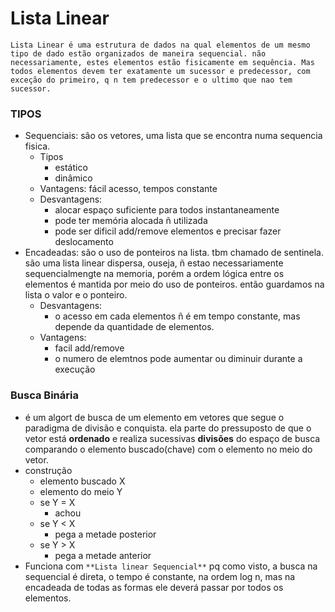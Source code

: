 # Lista Linear


```
Lista Linear é uma estrutura de dados na qual elementos de um mesmo tipo de dado estão organizados de maneira sequencial. não necessariamente, estes elementos estão fisicamente em sequência. Mas todos elementos devem ter exatamente um sucessor e predecessor, com exceção do primeiro, q n tem predecessor e o ultimo que nao tem sucessor.
```

### TIPOS
- Sequenciais: são os vetores, uma lista que se encontra numa sequencia fisica.
  - Tipos
    - estático
    - dinâmico
  - Vantagens: fácil acesso, tempos constante
  - Desvantagens: 
    - alocar espaço suficiente para todos instantaneamente
    - pode ter memória alocada ñ utilizada
    - pode ser dificil add/remove elementos e precisar fazer deslocamento
- Encadeadas: são o uso de ponteiros na lista. tbm chamado de sentinela. são uma lista linear dispersa, ouseja, ñ estao necessariamente sequencialmengte na memoria, porém a ordem lógica entre os elementos é mantida por meio do uso de ponteiros. então guardamos na lista o valor e o ponteiro.
  - Desvantagens:
    - o acesso em cada elementos ñ é em tempo constante, mas depende da quantidade de elementos.
  - Vantagens:
    - facil add/remove
    - o numero de elemtnos pode aumentar ou diminuir durante a execução


### Busca Binária
- é um algort de busca de um elemento em vetores que segue o paradigma de divisão e conquista. ela parte do pressuposto de que o vetor está **ordenado** e realiza sucessivas **divisões** do espaço de busca comparando o elemento buscado(chave) com o elemento no meio do vetor.
- construção
  - elemento buscado X
  - elemento do meio Y
  - se Y = X
    - achou
  - se Y < X
    - pega a metade posterior
  - se Y > X
    - pega a metade anterior
- Funciona com `**Lista linear Sequencial**` pq como visto, a busca na sequencial é direta, o tempo é constante, na ordem log n, mas na encadeada de todas as formas ele deverá passar por todos os elementos. 